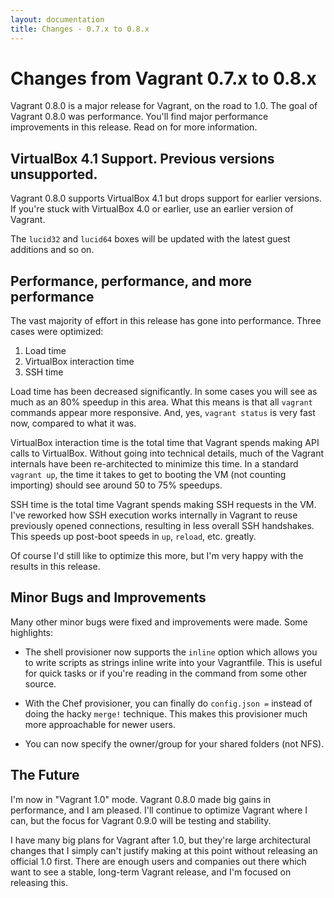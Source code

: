 ```yaml
---
layout: documentation
title: Changes - 0.7.x to 0.8.x
---
```

# Changes from Vagrant 0.7.x to 0.8.x

Vagrant 0.8.0 is a major release for Vagrant, on the road to 1.0.
The goal of Vagrant 0.8.0 was performance. You'll find major performance
improvements in this release. Read on for more information.

## VirtualBox 4.1 Support. Previous versions unsupported.

Vagrant 0.8.0 supports VirtualBox 4.1 but drops support for earlier
versions. If you're stuck with VirtualBox 4.0 or earlier, use an earlier
version of Vagrant.

The `lucid32` and `lucid64` boxes will be updated with the latest
guest additions and so on.

## Performance, performance, and more performance

The vast majority of effort in this release has gone into performance. Three
cases were optimized:

1. Load time
2. VirtualBox interaction time
3. SSH time

Load time has been decreased significantly. In some cases you will see
as much as an 80% speedup in this area. What this means is that all
`vagrant` commands appear more responsive. And, yes, `vagrant status`
is very fast now, compared to what it was.

VirtualBox interaction time is the total time that Vagrant spends making
API calls to VirtualBox. Without going into technical details, much of
the Vagrant internals have been re-architected to minimize this time. In
a standard `vagrant up`, the time it takes to get to booting the VM (not
counting importing) should see around 50 to 75% speedups.

SSH time is the total time Vagrant spends making SSH requests in the VM.
I've reworked how SSH execution works internally in Vagrant to reuse
previously opened connections, resulting in less overall SSH handshakes.
This speeds up post-boot speeds in `up`, `reload`, etc. greatly.

Of course I'd still like to optimize this more, but I'm very happy with
the results in this release.

## Minor Bugs and Improvements

Many other minor bugs were fixed and improvements were made. Some highlights:

* The shell provisioner now supports the `inline` option which allows
  you to write scripts as strings inline write into your Vagrantfile.
  This is useful for quick tasks or if you're reading in the command
  from some other source.

* With the Chef provisioner, you can finally do `config.json =` instead
  of doing the hacky `merge!` technique. This makes this provisioner
  much more approachable for newer users.

* You can now specify the owner/group for your shared folders (not NFS).

## The Future

I'm now in "Vagrant 1.0" mode. Vagrant 0.8.0 made big gains
in performance, and I am pleased. I'll continue to optimize Vagrant where I
can, but the focus for Vagrant 0.9.0 will be testing and stability.

I have many big plans for Vagrant after 1.0, but they're large architectural
changes that I simply can't justify making at this point without releasing an
official 1.0 first. There are enough users and companies out there which want
to see a stable, long-term Vagrant release, and I'm focused on releasing this.
